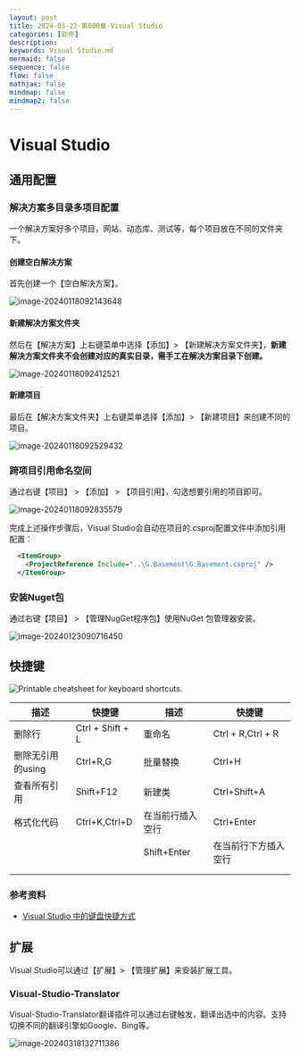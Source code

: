 ```yaml
---
layout: post
title: 2024-03-22-第000章-Visual Studio
categories: [软件]
description: 
keywords: Visual Studio.md
mermaid: false
sequence: false
flow: false
mathjax: false
mindmap: false
mindmap2: false
---
```

# Visual Studio

## 通用配置

### 解决方案多目录多项目配置

一个解决方案好多个项目，网站、动态库、测试等，每个项目放在不同的文件夹下。



#### 创建空白解决方案

首先创建一个【空白解决方案】。

![image-20240118092143648](https://www.xubighead.top/api/oss/img/LpymbaWO.png)



#### 新建解决方案文件夹

然后在【解决方案】上右键菜单中选择【添加】> 【新建解决方案文件夹】，**新建解决方案文件夹不会创建对应的真实目录，需手工在解决方案目录下创建。**

![image-20240118092412521](https://www.xubighead.top/api/oss/img/LpypTLZg.png)



#### 新建项目

最后在【解决方案文件夹】上右键菜单选择【添加】> 【新建项目】来创建不同的项目。

![image-20240118092529432](https://www.xubighead.top/api/oss/img/LpyrNero.png)



### 跨项目引用命名空间

通过右键【项目】 > 【添加】 > 【项目引用】，勾选想要引用的项目即可。

<img src="https://www.xubighead.top/api/oss/img/LpysOXjs.png" alt="image-20240118092835579"  />



完成上述操作步骤后，Visual Studio会自动在项目的.csproj配置文件中添加引用配置：

```xml
  <ItemGroup>
    <ProjectReference Include="..\G.Basement\G.Basement.csproj" />
  </ItemGroup>
```



### 安装Nuget包

通过右键【项目】 > 【管理NugGet程序包】使用NuGet 包管理器安装。

![image-20240123090716450](https://www.xubighead.top/api/oss/img/MIuEhTdI.png)



## 快捷键

![Printable cheatsheet for keyboard shortcuts.](https://www.xubighead.top/api/oss/img/NDQAnm2i.png)



| 描述              | 快捷键           | 描述             | 快捷键               |
| ----------------- | ---------------- | ---------------- | -------------------- |
| 删除行            | Ctrl + Shift + L | 重命名           | Ctrl + R,Ctrl + R    |
| 删除无引用的using | Ctrl+R,G         | 批量替换         | Ctrl+H               |
| 查看所有引用      | Shift+F12        | 新建类           | Ctrl+Shift+A         |
| 格式化代码        | Ctrl+K,Ctrl+D    | 在当前行插入空行 | Ctrl+Enter           |
|                   |                  | Shift+Enter      | 在当前行下方插入空行 |
|                   |                  |                  |                      |
|                   |                  |                  |                      |



### 参考资料

- [Visual Studio 中的键盘快捷方式](https://learn.microsoft.com/zh-cn/visualstudio/ide/default-keyboard-shortcuts-in-visual-studio?view=vs-2022)



## 扩展

Visual Studio可以通过【扩展】> 【管理扩展】来安装扩展工具。



### Visual-Studio-Translator

Visual-Studio-Translator翻译插件可以通过右键触发，翻译出选中的内容。支持切换不同的翻译引擎如Google、Bing等。

![image-20240318132711386](https://www.xubighead.top/api/oss/img/RqiYxZTc.png)